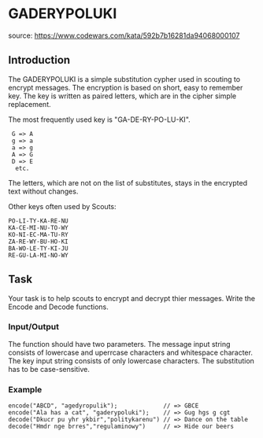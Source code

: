# GADERYPOLUKI

source: https://www.codewars.com/kata/592b7b16281da94068000107

## Introduction

The GADERYPOLUKI is a simple substitution cypher used in scouting to encrypt messages. The encryption is based on short, easy to remember key. The key is written as paired letters, which are in the cipher simple replacement.

The most frequently used key is "GA-DE-RY-PO-LU-KI".

```
 G => A
 g => a
 a => g
 A => G
 D => E
  etc.
```
The letters, which are not on the list of substitutes, stays in the encrypted text without changes.

Other keys often used by Scouts:

```
PO-LI-TY-KA-RE-NU
KA-CE-MI-NU-TO-WY
KO-NI-EC-MA-TU-RY
ZA-RE-WY-BU-HO-KI
BA-WO-LE-TY-KI-JU
RE-GU-LA-MI-NO-WY
```

## Task

Your task is to help scouts to encrypt and decrypt thier messages. Write the Encode and Decode functions.

### Input/Output

The function should have two parameters.
The message input string consists of lowercase and uperrcase characters and whitespace character.
The key input string consists of only lowercase characters.
The substitution has to be case-sensitive.

### Example

```
encode("ABCD", "agedyropulik");             // => GBCE 
encode("Ala has a cat", "gaderypoluki");    // => Gug hgs g cgt 
decode("Dkucr pu yhr ykbir","politykarenu") // => Dance on the table
decode("Hmdr nge brres","regulaminowy")     // => Hide our beers
```
